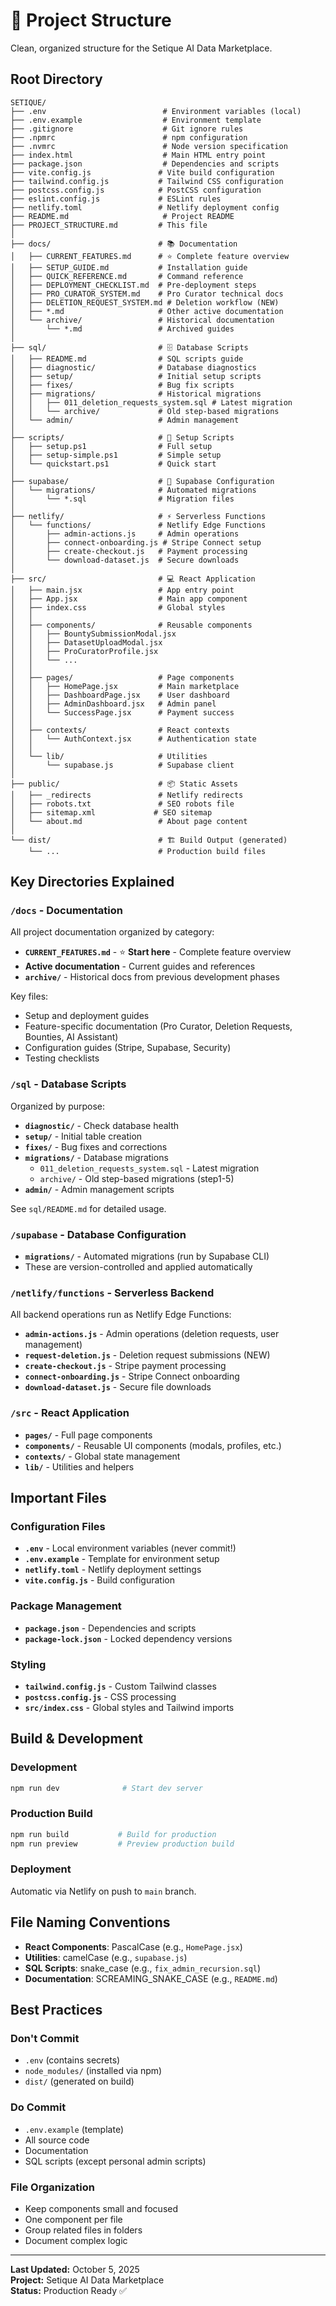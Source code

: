# 📁 Project Structure

Clean, organized structure for the Setique AI Data Marketplace.

## Root Directory

```
SETIQUE/
├── .env                          # Environment variables (local)
├── .env.example                  # Environment template
├── .gitignore                    # Git ignore rules
├── .npmrc                        # npm configuration
├── .nvmrc                        # Node version specification
├── index.html                    # Main HTML entry point
├── package.json                  # Dependencies and scripts
├── vite.config.js               # Vite build configuration
├── tailwind.config.js           # Tailwind CSS configuration
├── postcss.config.js            # PostCSS configuration
├── eslint.config.js             # ESLint rules
├── netlify.toml                 # Netlify deployment config
├── README.md                     # Project README
├── PROJECT_STRUCTURE.md         # This file
│
├── docs/                        # 📚 Documentation
│   ├── CURRENT_FEATURES.md      # ⭐ Complete feature overview
│   ├── SETUP_GUIDE.md           # Installation guide
│   ├── QUICK_REFERENCE.md       # Command reference
│   ├── DEPLOYMENT_CHECKLIST.md  # Pre-deployment steps
│   ├── PRO_CURATOR_SYSTEM.md    # Pro Curator technical docs
│   ├── DELETION_REQUEST_SYSTEM.md # Deletion workflow (NEW)
│   ├── *.md                     # Other active documentation
│   └── archive/                 # Historical documentation
│       └── *.md                 # Archived guides
│
├── sql/                         # 🗄️ Database Scripts
│   ├── README.md                # SQL scripts guide
│   ├── diagnostic/              # Database diagnostics
│   ├── setup/                   # Initial setup scripts
│   ├── fixes/                   # Bug fix scripts
│   ├── migrations/              # Historical migrations
│   │   ├── 011_deletion_requests_system.sql # Latest migration
│   │   └── archive/             # Old step-based migrations
│   └── admin/                   # Admin management
│
├── scripts/                     # 🔧 Setup Scripts
│   ├── setup.ps1                # Full setup
│   ├── setup-simple.ps1         # Simple setup
│   └── quickstart.ps1           # Quick start
│
├── supabase/                    # 🔐 Supabase Configuration
│   └── migrations/              # Automated migrations
│       └── *.sql                # Migration files
│
├── netlify/                     # ⚡ Serverless Functions
│   └── functions/               # Netlify Edge Functions
│       ├── admin-actions.js     # Admin operations
│       ├── connect-onboarding.js # Stripe Connect setup
│       ├── create-checkout.js   # Payment processing
│       └── download-dataset.js  # Secure downloads
│
├── src/                         # 💻 React Application
│   ├── main.jsx                 # App entry point
│   ├── App.jsx                  # Main app component
│   ├── index.css                # Global styles
│   │
│   ├── components/              # Reusable components
│   │   ├── BountySubmissionModal.jsx
│   │   ├── DatasetUploadModal.jsx
│   │   ├── ProCuratorProfile.jsx
│   │   └── ...
│   │
│   ├── pages/                   # Page components
│   │   ├── HomePage.jsx         # Main marketplace
│   │   ├── DashboardPage.jsx    # User dashboard
│   │   ├── AdminDashboard.jsx   # Admin panel
│   │   └── SuccessPage.jsx      # Payment success
│   │
│   ├── contexts/                # React contexts
│   │   └── AuthContext.jsx      # Authentication state
│   │
│   └── lib/                     # Utilities
│       └── supabase.js          # Supabase client
│
├── public/                      # 📦 Static Assets
│   ├── _redirects               # Netlify redirects
│   ├── robots.txt               # SEO robots file
│   ├── sitemap.xml             # SEO sitemap
│   └── about.md                 # About page content
│
└── dist/                        # 🏗️ Build Output (generated)
    └── ...                      # Production build files
```

## Key Directories Explained

### `/docs` - Documentation

All project documentation organized by category:

- **`CURRENT_FEATURES.md`** - ⭐ **Start here** - Complete feature overview
- **Active documentation** - Current guides and references
- **`archive/`** - Historical docs from previous development phases

Key files:
- Setup and deployment guides
- Feature-specific documentation (Pro Curator, Deletion Requests, Bounties, AI Assistant)
- Configuration guides (Stripe, Supabase, Security)
- Testing checklists

### `/sql` - Database Scripts

Organized by purpose:

- **`diagnostic/`** - Check database health
- **`setup/`** - Initial table creation
- **`fixes/`** - Bug fixes and corrections
- **`migrations/`** - Database migrations
  - `011_deletion_requests_system.sql` - Latest migration
  - `archive/` - Old step-based migrations (step1-5)
- **`admin/`** - Admin management scripts

See `sql/README.md` for detailed usage.

### `/supabase` - Database Configuration

- **`migrations/`** - Automated migrations (run by Supabase CLI)
- These are version-controlled and applied automatically

### `/netlify/functions` - Serverless Backend

All backend operations run as Netlify Edge Functions:

- **`admin-actions.js`** - Admin operations (deletion requests, user management)
- **`request-deletion.js`** - Deletion request submissions (NEW)
- **`create-checkout.js`** - Stripe payment processing
- **`connect-onboarding.js`** - Stripe Connect onboarding
- **`download-dataset.js`** - Secure file downloads

### `/src` - React Application

- **`pages/`** - Full page components
- **`components/`** - Reusable UI components (modals, profiles, etc.)
- **`contexts/`** - Global state management
- **`lib/`** - Utilities and helpers

## Important Files

### Configuration Files
- **`.env`** - Local environment variables (never commit!)
- **`.env.example`** - Template for environment setup
- **`netlify.toml`** - Netlify deployment settings
- **`vite.config.js`** - Build configuration

### Package Management
- **`package.json`** - Dependencies and scripts
- **`package-lock.json`** - Locked dependency versions

### Styling
- **`tailwind.config.js`** - Custom Tailwind classes
- **`postcss.config.js`** - CSS processing
- **`src/index.css`** - Global styles and Tailwind imports

## Build & Development

### Development
```bash
npm run dev              # Start dev server
```

### Production Build
```bash
npm run build           # Build for production
npm run preview         # Preview production build
```

### Deployment
Automatic via Netlify on push to `main` branch.

## File Naming Conventions

- **React Components**: PascalCase (e.g., `HomePage.jsx`)
- **Utilities**: camelCase (e.g., `supabase.js`)
- **SQL Scripts**: snake_case (e.g., `fix_admin_recursion.sql`)
- **Documentation**: SCREAMING_SNAKE_CASE (e.g., `README.md`)

## Best Practices

### Don't Commit
- `.env` (contains secrets)
- `node_modules/` (installed via npm)
- `dist/` (generated on build)

### Do Commit
- `.env.example` (template)
- All source code
- Documentation
- SQL scripts (except personal admin scripts)

### File Organization
- Keep components small and focused
- One component per file
- Group related files in folders
- Document complex logic

---

**Last Updated:** October 5, 2025  
**Project:** Setique AI Data Marketplace  
**Status:** Production Ready ✅
